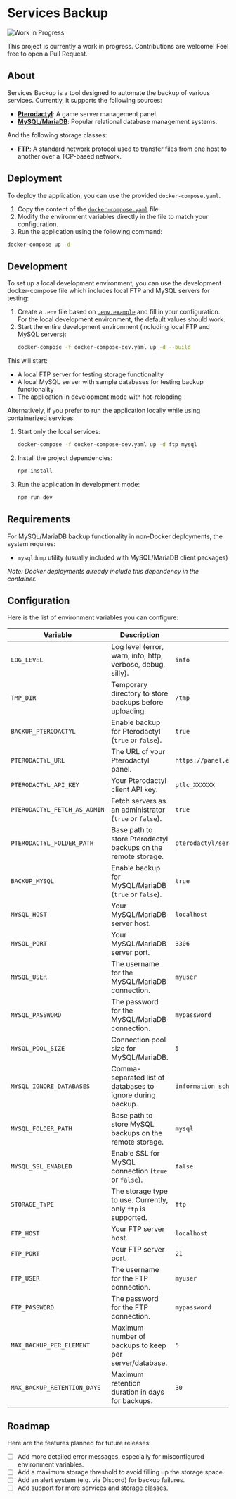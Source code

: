 # Services Backup

![Work in Progress](https://img.shields.io/badge/status-WIP-orange.svg)

This project is currently a work in progress. Contributions are welcome! Feel free to open a Pull Request.

## About

Services Backup is a tool designed to automate the backup of various services. Currently, it supports the following sources:

- [**Pterodactyl**](https://pterodactyl.io/): A game server management panel.
- [**MySQL/MariaDB**](https://mysql.com/): Popular relational database management systems.

And the following storage classes:

- [**FTP**](https://en.wikipedia.org/wiki/File_Transfer_Protocol): A standard network protocol used to transfer files from one host to another over a TCP-based network.

## Deployment

To deploy the application, you can use the provided `docker-compose.yaml`.

1.  Copy the content of the [`docker-compose.yaml`](docker-compose.yaml) file.
2.  Modify the environment variables directly in the file to match your configuration.
3.  Run the application using the following command:

```bash
docker-compose up -d
```

## Development

To set up a local development environment, you can use the development docker-compose file which includes local FTP and MySQL servers for testing:

1.  Create a `.env` file based on [`.env.example`](.env.example) and fill in your configuration. For the local development environment, the default values should work.
2.  Start the entire development environment (including local FTP and MySQL servers):
    ```bash
    docker-compose -f docker-compose-dev.yaml up -d --build
    ```

This will start:
- A local FTP server for testing storage functionality
- A local MySQL server with sample databases for testing backup functionality
- The application in development mode with hot-reloading

Alternatively, if you prefer to run the application locally while using containerized services:

1.  Start only the local services:
    ```bash
    docker-compose -f docker-compose-dev.yaml up -d ftp mysql
    ```
2.  Install the project dependencies:
    ```bash
    npm install
    ```
3.  Run the application in development mode:
    ```bash
    npm run dev
    ```

## Requirements

For MySQL/MariaDB backup functionality in non-Docker deployments, the system requires:
- `mysqldump` utility (usually included with MySQL/MariaDB client packages)

*Note: Docker deployments already include this dependency in the container.*

## Configuration

Here is the list of environment variables you can configure:

| Variable                     | Description                                                   | Default                                           |
| ---------------------------- | ------------------------------------------------------------- | ------------------------------------------------- |
| `LOG_LEVEL`                  | Log level (error, warn, info, http, verbose, debug, silly).   | `info`                                            |
| `TMP_DIR`                    | Temporary directory to store backups before uploading.        | `/tmp`                                            |
| `BACKUP_PTERODACTYL`         | Enable backup for Pterodactyl (`true` or `false`).            | `true`                                            |
| `PTERODACTYL_URL`            | The URL of your Pterodactyl panel.                            | `https://panel.example.com`                       |
| `PTERODACTYL_API_KEY`        | Your Pterodactyl client API key.                              | `ptlc_XXXXXX`                                     |
| `PTERODACTYL_FETCH_AS_ADMIN` | Fetch servers as an administrator (`true` or `false`).        | `true`                                            |
| `PTERODACTYL_FOLDER_PATH`    | Base path to store Pterodactyl backups on the remote storage. | `pterodactyl/servers`                             |
| `BACKUP_MYSQL`               | Enable backup for MySQL/MariaDB (`true` or `false`).          | `true`                                            |
| `MYSQL_HOST`                 | Your MySQL/MariaDB server host.                               | `localhost`                                       |
| `MYSQL_PORT`                 | Your MySQL/MariaDB server port.                               | `3306`                                            |
| `MYSQL_USER`                 | The username for the MySQL/MariaDB connection.                | `myuser`                                          |
| `MYSQL_PASSWORD`             | The password for the MySQL/MariaDB connection.                | `mypassword`                                      |
| `MYSQL_POOL_SIZE`            | Connection pool size for MySQL/MariaDB.                       | `5`                                               |
| `MYSQL_IGNORE_DATABASES`     | Comma-separated list of databases to ignore during backup.    | `information_schema,performance_schema,mysql,sys` |
| `MYSQL_FOLDER_PATH`          | Base path to store MySQL backups on the remote storage.       | `mysql`                                           |
| `MYSQL_SSL_ENABLED`          | Enable SSL for MySQL connection (`true` or `false`).          | `false`                                           |
| `STORAGE_TYPE`               | The storage type to use. Currently, only `ftp` is supported.  | `ftp`                                             |
| `FTP_HOST`                   | Your FTP server host.                                         | `localhost`                                       |
| `FTP_PORT`                   | Your FTP server port.                                         | `21`                                              |
| `FTP_USER`                   | The username for the FTP connection.                          | `myuser`                                          |
| `FTP_PASSWORD`               | The password for the FTP connection.                          | `mypassword`                                      |
| `MAX_BACKUP_PER_ELEMENT`     | Maximum number of backups to keep per server/database.        | `5`                                               |
| `MAX_BACKUP_RETENTION_DAYS`  | Maximum retention duration in days for backups.               | `30`                                              |

## Roadmap

Here are the features planned for future releases:

- [ ] Add more detailed error messages, especially for misconfigured environment variables.
- [ ] Add a maximum storage threshold to avoid filling up the storage space.
- [ ] Add an alert system (e.g. via Discord) for backup failures.
- [ ] Add support for more services and storage classes.